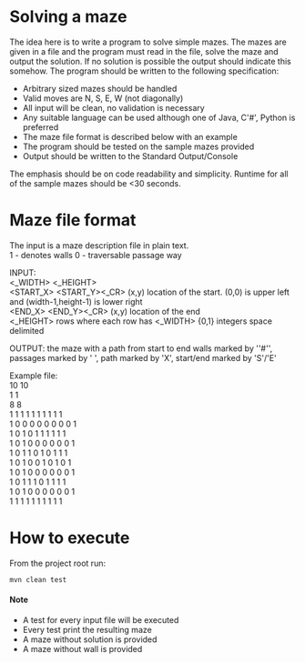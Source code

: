 # Solving a maze
The idea here is to write a program to solve simple mazes. The mazes are given in 
a file and the program must read in the file, solve the maze and output the solution.
If no solution is possible the output should indicate this somehow. The program 
should be written to the following specification:
  
  - Arbitrary sized mazes should be handled
  - Valid moves are N, S, E, W (not diagonally)
  - All input will be clean, no validation is necessary
  - Any suitable language can be used although one of Java, C'#', Python is preferred
  - The maze file format is described below with an example
  - The program should be tested on the sample mazes provided
  - Output should be written to the Standard Output/Console

The emphasis should be on code readability and simplicity. Runtime for all of the sample mazes should be <30 seconds.

# Maze file format

The input is a maze description file in plain text.  
 1 - denotes walls
 0 - traversable passage way

INPUT:  
<_WIDTH> <_HEIGHT>  
<START_X> <START_Y><_CR>		(x,y) location of the start. (0,0) is upper left and (width-1,height-1) is lower right  
<END_X> <END_Y><_CR>		(x,y) location of the end  
<_HEIGHT> rows where each row has <_WIDTH> {0,1} integers space delimited  

OUTPUT:
 the maze with a path from start to end
 walls marked by ''#'', passages marked by ' ', path marked by 'X', start/end marked by 'S'/'E'

Example file:  
10 10  
1 1  
8 8  
1 1 1 1 1 1 1 1 1 1  
1 0 0 0 0 0 0 0 0 1  
1 0 1 0 1 1 1 1 1 1  
1 0 1 0 0 0 0 0 0 1  
1 0 1 1 0 1 0 1 1 1  
1 0 1 0 0 1 0 1 0 1  
1 0 1 0 0 0 0 0 0 1  
1 0 1 1 1 0 1 1 1 1  
1 0 1 0 0 0 0 0 0 1  
1 1 1 1 1 1 1 1 1 1  


# How to execute

From the project root run:

```
mvn clean test
```

#### Note
- A test for every input file will be executed
- Every test print the resulting maze
- A maze without solution is provided
- A maze without wall is provided
